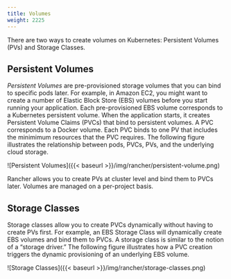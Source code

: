 ```yaml
---
title: Volumes
weight: 2225
---
```

There are two ways to create volumes on Kubernetes: Persistent Volumes (PVs) and Storage Classes.

## Persistent Volumes

_Persistent Volumes_ are pre-provisioned storage volumes that you can bind to specific pods later. For example, in Amazon EC2, you might want to create a number of Elastic Block Store (EBS) volumes before you start running your application. Each pre-provisioned EBS volume corresponds to a Kubernetes persistent volume. When the application starts, it creates Persistent Volume Claims (PVCs) that bind to persistent volumes. A PVC corresponds to a Docker volume. Each PVC binds to one PV that includes the minimimum resources that the PVC requires. The following figure illustrates the relationship between pods, PVCs, PVs, and the underlying cloud storage.

![Persistent Volumes]({{< baseurl >}}/img/rancher/persistent-volume.png)

Rancher allows you to create PVs at cluster level and bind them to PVCs later. Volumes are managed on a per-project basis.

## Storage Classes

Storage classes allow you to create PVCs dynamically without having to create PVs first. For example, an EBS Storage Class will dynamically create EBS volumes and bind them to PVCs. A storage class is similar to the notion of a “storage driver.” The following figure illustrates how a PVC creation triggers the dynamic provisioning of an underlying EBS volume.

![Storage Classes]({{< baseurl >}}/img/rancher/storage-classes.png)
